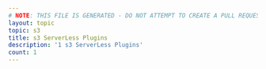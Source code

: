```yaml
---
# NOTE: THIS FILE IS GENERATED - DO NOT ATTEMPT TO CREATE A PULL REQUEST TO UPDATE THE DATA. 
layout: topic
topic: s3
title: s3 ServerLess Plugins
description: '1 s3 ServerLess Plugins'
count: 1
---
```

